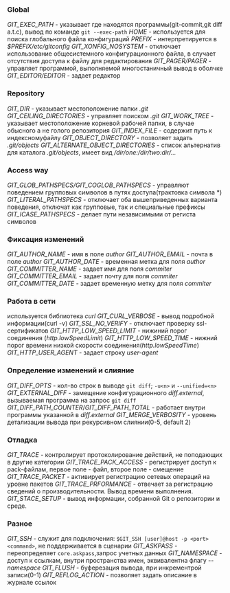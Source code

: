 ### Global
*GIT_EXEC_PATH* - указывает где находятся программы(git-commit,git diff a.t.c), вывод по команде `git --exec-path`
*HOME* - используется для поиска глобального файла конфигураций
*PREFIX* - интерпретируется в _$PREFIX/etc/gitconfig_
*GIT_XONFIG_NOSYSTEM* - отключает использование общесистемного конфигурационного файла, в случает отсутствия доступа к файлу для редактирования
*GIT_PAGER/PAGER* - управляет программой, выполняемой многостаничный вывод в оболчке
*GIT_EDITOR/EDITOR* - задает редактор

### Repository
*GIT_DIR* - указывает местоположение папки *.git*
*GIT_CEILING_DIRECTORIES* - управляет поиском *.git*
*GIT_WORK_TREE* - указывает местоположение корневой рабочей папки, в случае обысного а не голого репозитория
*GIT_INDEX_FILE* - содержит путь к индексномуфайлу
*GIT_OBJECT_DIRECTORY* - позволяет задать *.git/objects*
*GIT_ALTERNATE_OBJECT_DIRECTORIES* - список альтернатив для каталога *.git/objects*, имеет вид */dir/one:/dir/two:dir/...*

### Access way
*GIT_GLOB_PATHSPECS/GIT_COGLOB_PATHSPECS* - управляют поведением групповых символов в путях доступа(трактовка символа *)
*GIT_LITERAL_PATHSPECS* - отключает оба вышеприведенных варианта поведения, отключат как групповые, так и специальные префиксы
*GIT_ICASE_PATHSPECS* - делает пути независимыми от региста символов

### Фиксация изменений
*GIT_AUTHOR_NAME* - имя в поле *author*
*GIT_AUTHOR_EMAIL* - почта в поле *author*
*GIT_AUTHOR_DATE* - временная метка для поля *author*
*GIT_COMMITTER_NAME* - задает имя для поля *commiter*
*GIT_COMMITTER_EMAIL* - задает почту для поля *commiter*
*GIT_COMMITTER_DATE* - задает временную метку для поля *commiter*

### Работа в сети
используется библиотека _curl_
*GIT_CURL_VERBOSE* - вывод подробной информации(curl -v)
*GIT_SSL_NO_VERIFY* - отключает проверку ssl-сертификатов
*GIT_HTTP_LOW_SPEED_LIMIT* - нижиний порог соединения (_http.lowSpeedLimit_)
*GIT_HTTP_LOW_SPEED_TIME* - нижний порог времени низкой скорости соединения(_http.lowSpeedTime_)
*GIT_HTTP_USER_AGENT* - задает строку _user-agent_

### Определение изменений и слияние
*GIT_DIFF_OPTS* - кол-во строк в выводе `git diff`; `-u<n>` и `--unified=<n>`
*GIT_EXTERNAL_DIFF* - замещение конфигурационного _diff.external_, вызываемая программа на запрос `git diff`
*GIT_DIFF_PATH_COUNTER*/*GIT_DIFF_PATH_TOTAL* - работает внутри программы указанной  в _diff.external_
*GIT_MERGE_VERBOSITY* - уровень детализации вывода при рекурсивном слиянии(0-5, default 2)

### Отладка
*GIT_TRACE* - контролирует протоколирование действий, не поподающих в другие категории
*GIT_TRACE_PACK_ACCESS* - регистрирует доступ к pack-файлам, первое поле - файл, второе поле - смещение
*GIT_TRACE_PACKET* - активирует регистрацию сетевых операций на уровне пакетов
*GIT_TRACE_PRFORMANCE* - отвечает за регистрацию сведений о производительности. Вывод времени выполнения.
*GIT_STACE_SETUP* - вывод информации, собранной Git о репозитории и среде.

### Разное
*GIT_SSH* - служит для подключения: `$GIT_SSH [user]@host -p <port> <command>`, не поддерживается в сценарии
*GIT_ASKPASS* - переопределяет `core.askpass`,запрос учетных данных
*GIT_NAMESPACE* - доступ к ссылкам, внутри пространства имен, эквивалентна флагу *--namespace*
*GIT_FLUSH* - буферезация вывода, при инкрементрой записи(0-1)
*GIT_REFLOG_ACTION* - позволяет задать описание в журнале ссылок
